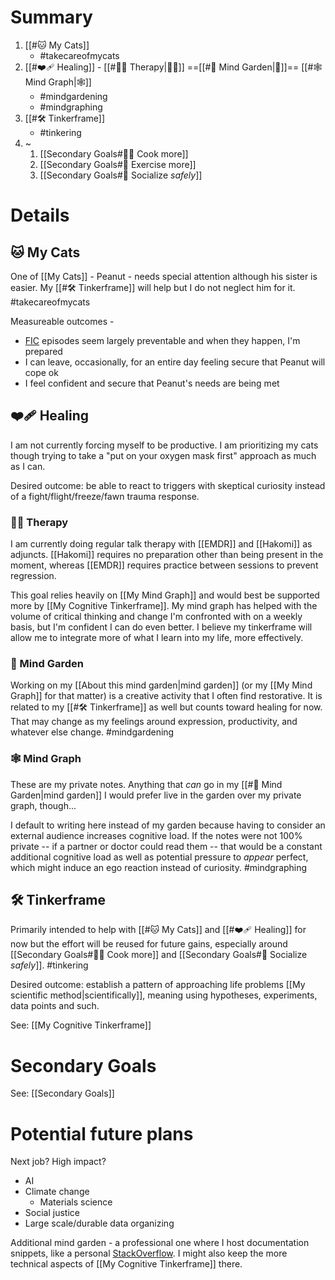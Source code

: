 # Summary

1. [[#🐱 My Cats]]
    * #takecareofmycats 
2. [[#❤️‍🩹 Healing]] - [[#👩‍⚕️ Therapy|👩‍⚕️]] ==[[#🌱 Mind Garden|🌱]]== [[#🕸 Mind Graph|🕸]]
    * #mindgardening 
    * #mindgraphing 
3. [[#🛠 Tinkerframe]]
    * #tinkering 
4. ~
    1. [[Secondary Goals#👩‍🍳 Cook more]]
    2. [[Secondary Goals#🏃 Exercise more]]
    3. [[Secondary Goals#👬 Socialize *safely*]]

# Details

## 🐱 My Cats

One of [[My Cats]] - Peanut - needs special attention although his sister is easier. My [[#🛠 Tinkerframe]] will help but I do not neglect him for it. #takecareofmycats

Measureable outcomes -
* [FIC](https://veterinarypartner.vin.com/default.aspx?pid=19239&id=4951488) episodes seem largely preventable and when they happen, I'm prepared
* I can leave, occasionally, for an entire day feeling secure that Peanut will cope ok
* I feel confident and secure that Peanut's needs are being met

## ❤️‍🩹 Healing

I am not currently forcing myself to be productive. I am prioritizing my cats though trying to take a "put on your oxygen mask first" approach as much as I can.

Desired outcome: be able to react to triggers with skeptical curiosity instead of a fight/flight/freeze/fawn trauma response.

### 👩‍⚕️ Therapy

I am currently doing regular talk therapy with [[EMDR]] and [[Hakomi]] as adjuncts. [[Hakomi]] requires no preparation other than being present in the moment, whereas [[EMDR]] requires practice between sessions to prevent regression.

This goal relies heavily on [[My Mind Graph]] and would best be supported more by [[My Cognitive Tinkerframe]]. My mind graph has helped with the volume of critical thinking and change I'm confronted with on a weekly basis, but I'm confident I can do even better. I believe my tinkerframe will allow me to integrate more of what I learn into my life, more effectively.

### 🌱 Mind Garden

Working on my [[About this mind garden|mind garden]] (or my [[My Mind Graph]] for that matter) is a creative activity that I often find restorative. It is related to my [[#🛠 Tinkerframe]] as well but counts toward healing for now. That may change as my feelings around expression, productivity, and whatever else change. #mindgardening

### 🕸 Mind Graph

These are my private notes. Anything that *can* go in my [[#🌱 Mind Garden|mind garden]] I would prefer live in the garden over my private graph, though...

I default to writing here instead of my garden because having to consider an external audience increases cognitive load. If the notes were not 100% private -- if a partner or doctor could read them -- that would be a constant additional cognitive load as well as potential pressure to *appear* perfect, which might induce an ego reaction instead of curiosity. #mindgraphing

## 🛠 Tinkerframe

Primarily intended to help with [[#🐱 My Cats]] and [[#❤️‍🩹 Healing]] for now but the effort will be reused for future gains, especially around [[Secondary Goals#👩‍🍳 Cook more]] and [[Secondary Goals#👬 Socialize *safely*]]. #tinkering

Desired outcome: establish a pattern of approaching life problems [[My scientific method|scientifically]], meaning using hypotheses, experiments, data points and such.

See: [[My Cognitive Tinkerframe]]

# Secondary Goals

See: [[Secondary Goals]]

# Potential future plans

Next job? High impact?
* AI
* Climate change
    * Materials science
* Social justice
* Large scale/durable data organizing

Additional mind garden - a professional one where I host documentation snippets, like a personal [StackOverflow](https://stackoverflow.co/). I might also keep the more technical aspects of [[My Cognitive Tinkerframe]] there.
